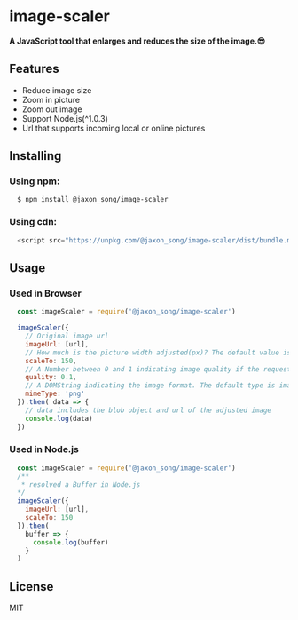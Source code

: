 # image-scaler

**A JavaScript tool that enlarges and reduces the size of the image.😎**

## Features
- Reduce image size
- Zoom in picture
- Zoom out image
- Support Node.js(^1.0.3)
- Url that supports incoming local or online pictures

## Installing
### Using npm:
```shell
  $ npm install @jaxon_song/image-scaler
```
### Using cdn:
```javascript
  <script src="https://unpkg.com/@jaxon_song/image-scaler/dist/bundle.min.js"></script>
```

## Usage
### Used in Browser
```javascript
  const imageScaler = require('@jaxon_song/image-scaler')

  imageScaler({
    // Original image url
    imageUrl: [url],
    // How much is the picture width adjusted(px)? The default value is 100.
    scaleTo: 150,
    // A Number between 0 and 1 indicating image quality if the requested type is image/jpeg or image/webp. If this argument is anything else, the default values 0.92 and 0.80 are used for image/jpeg and image/webp respectively. Other arguments are ignored.
    quality: 0.1,
    // A DOMString indicating the image format. The default type is image/jpeg.
    mimeType: 'png'
  }).then( data => {
    // data includes the blob object and url of the adjusted image
    console.log(data)
  })
```
### Used in Node.js
```javascript
  const imageScaler = require('@jaxon_song/image-scaler')
  /**
   * resolved a Buffer in Node.js
  */
  imageScaler({
    imageUrl: [url],
    scaleTo: 150
  }).then(
    buffer => {
      console.log(buffer)
    }
  )

```

## License
MIT